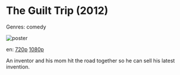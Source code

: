 # The Guilt Trip (2012)

Genres: comedy

![poster](http://image.tmdb.org/t/p/w500/kSkn9lunpGQClYzpmcu7fnTX8ZZ.jpg)

en:
  [720p](magnet:?xt=urn:btih:98222CEED30623FDCD10D4B3827EF7AFD5ECAF03&tr=udp://glotorrents.pw:6969/announce&tr=udp://tracker.opentrackr.org:1337/announce&tr=udp://torrent.gresille.org:80/announce&tr=udp://tracker.openbittorrent.com:80&tr=udp://tracker.coppersurfer.tk:6969&tr=udp://tracker.leechers-paradise.org:6969&tr=udp://p4p.arenabg.ch:1337&tr=udp://tracker.internetwarriors.net:1337)
  [1080p](magnet:?xt=urn:btih:9C8A5A82D1BB23EB40FB06FC86069A21E40407AE&tr=udp://glotorrents.pw:6969/announce&tr=udp://tracker.opentrackr.org:1337/announce&tr=udp://torrent.gresille.org:80/announce&tr=udp://tracker.openbittorrent.com:80&tr=udp://tracker.coppersurfer.tk:6969&tr=udp://tracker.leechers-paradise.org:6969&tr=udp://p4p.arenabg.ch:1337&tr=udp://tracker.internetwarriors.net:1337)
  


An inventor and his mom hit the road together so he can sell his latest invention.